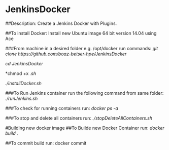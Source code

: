 # JenkinsDocker
##Description:
Create a Jenkins Docker with Plugins.

##To install Docker:
Install new Ubuntu image 64 bit version 14.04 using Ace

###From machine in a desired folder e.g. /opt/docker run commands:
*git clone https://github.com/boaz-betser-hpe/JenkinsDocker*

*cd JenkinsDocker*

*chmod +x *.sh*

*./installDocker.sh*

###To Run Jenkins container run the following command from same folder:
*./runJenkins.sh*

###To check for running containers run:
*docker ps -a*

###To stop and delete all containers run:
*./stopDeleteAllContainers.sh*

#Building new docker image
##To Builde new Docker Container run:
*docker build .*

##To commit build run:
docker commit
